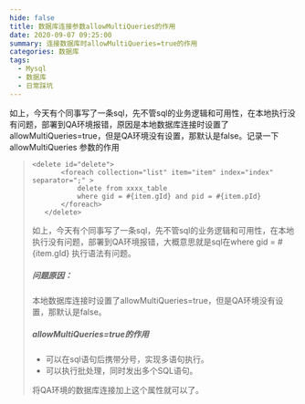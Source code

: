 ```yaml
---
hide: false
title: 数据库连接参数allowMultiQueries的作用
date: 2020-09-07 09:25:00
summary: 连接数据库时allowMultiQueries=true的作用
categories: 数据库
tags:
  - Mysql
  - 数据库
  - 日常踩坑
---
```

如上，今天有个同事写了一条sql，先不管sql的业务逻辑和可用性，在本地执行没有问题，部署到QA环境报错，原因是本地数据库连接时设置了allowMultiQueries=true，但是QA环境没有设置，那默认是false。记录一下 allowMultiQueries 参数的作用
<!--more-->
>~~~ mysql
> <delete id="delete">
>        <foreach collection="list" item="item" index="index" separator=";" >
>            delete from xxxx_table
>            where gid = #{item.gId} and pid = #{item.pId}
>        </foreach>
>    </delete>
>~~~
>
>
>
>如上，今天有个同事写了一条sql，先不管sql的业务逻辑和可用性，在本地执行没有问题，部署到QA环境报错，大概意思就是sql在where gid = #{item.gId} 执行语法有问题。
>
>##### 问题原因：
>
>本地数据库连接时设置了allowMultiQueries=true，但是QA环境没有设置，那默认是false。
>
>##### allowMultiQueries=true的作用
>
>* 可以在sql语句后携带分号，实现多语句执行。
>* 可以执行批处理，同时发出多个SQL语句。
>
>将QA环境的数据库连接加上这个属性就可以了。
